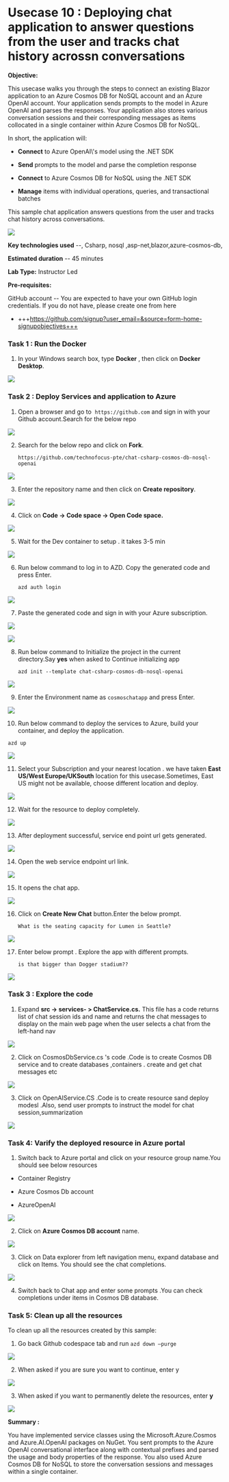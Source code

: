 # Usecase 10 : Deploying chat application to answer questions from the user and tracks chat history acrossn conversations

**Objective:**

This usecase walks you through the steps to connect an existing Blazor
application to an Azure Cosmos DB for NoSQL account and an Azure OpenAI
account. Your application sends prompts to the model in Azure OpenAI and
parses the responses. Your application also stores various conversation
sessions and their corresponding messages as items collocated in a
single container within Azure Cosmos DB for NoSQL.

In short, the application will:

- **Connect** to Azure OpenAI\\'s model using the .NET SDK

- **Send** prompts to the model and parse the completion response

- **Connect** to Azure Cosmos DB for NoSQL using the .NET SDK

- **Manage** items with individual operations, queries, and
  transactional batches

This sample chat application answers questions from the user and tracks
chat history across conversations.

![](./media/image1.jpeg)

**Key technologies used** --, Csharp, nosql
,asp-net,blazor,azure-cosmos-db,

**Estimated duration** -- 45 minutes

**Lab Type:** Instructor Led

**Pre-requisites:**

GitHub account -- You are expected to have your own GitHub login
credentials. If you do not have, please create one from here
- +++https://github.com/signup?user_email=&source=form-home-signupobjectives+++
### Task 1 : Run the Docker

1.  In your Windows search box, type **Docker** , then click on **Docker
    Desktop**.

![](./media/image2.jpeg)

### Task 2 : Deploy Services and application to Azure

1.  Open a browser and go to  `https://github.com` and sign in with
    your Github account.Search for the below repo

![](./media/image3.jpeg)

2.  Search for the below repo and click on **Fork**.

    `https://github.com/technofocus-pte/chat-csharp-cosmos-db-nosql-openai`

![](./media/image4.jpeg)

3.  Enter the repository name and then click on **Create repository**.

![](./media/image5.jpeg)

4.  Click on **Code -> Code space -> Open Code space.**

![](./media/image6.jpeg)

5.  Wait for the Dev container to setup . it takes 3-5 min

![](./media/image7.jpeg)

6.  Run below command to log in to AZD. Copy the generated code and
    press Enter. 

    `azd auth login`

![](./media/image8.jpeg)

7.  Paste the generated code and sign in with your Azure subscription.

![](./media/image9.jpeg)

![](./media/image10.jpeg)

8.  Run below command to Initialize the project in the current
    directory.Say **yes** when asked to Continue initializing app

    `azd init --template chat-csharp-cosmos-db-nosql-openai`

![](./media/image11.jpeg)

9.  Enter the Environment name as `cosmoschatapp` and press
    Enter.

![](./media/image12.jpeg)

10. Run below command to deploy the services to Azure, build your
    container, and deploy the application.

   `azd up`

![](./media/image13.jpeg)

11. Select your Subscription and your nearest location . we have
    taken **East US/West Europe/UKSouth** location for this usecase.Sometimes, East US might
    not be available, choose different location and deploy.

![](./media/image14.jpeg)

12. Wait for the resource to deploy completely.

![](./media/image15.jpeg)

13. After deployment successful, service end point url gets generated.

![](./media/image16.jpeg)

14. Open the web service endpoint url link.

![](./media/image17.jpeg)

15. It opens the chat app.

![](./media/image18.jpeg)

16. Click on **Create New Chat** button.Enter the below prompt.

    `What is the seating capacity for Lumen in Seattle?`

![](./media/image19.jpeg)

17. Enter below prompt . Explore the app with different prompts.

    `is that bigger than Dogger stadium??`

![](./media/image20.jpeg)

### Task 3 : Explore the code

1.  Expand **src -\> services- \> ChatService.cs.** This file has a code
    returns list of chat session ids and name and returns the chat
    messages to display on the main web page when the user selects a
    chat from the left-hand nav

![](./media/image21.jpeg)

2.  Click on CosmosDbService.cs 's code .Code is to create Cosmos DB
    service and to create databases ,containers . create and get chat
    messages etc

![](./media/image22.jpeg)

3.  Click on OpenAIService.CS .Code is to create resource sand deploy modesl .Also, send user prompts to instruct the model for chat
    session,summarization

![](./media/image23.jpeg)

### Task 4: Varify the deployed resource in Azure portal

1.  Switch back to Azure portal and click on your resource group
    name.You should see below resources

- Container Registry

- Azure Cosmos Db account

- AzureOpenAI

![](./media/image24.jpeg)

2.  Click on **Azure Cosmos DB account** name.

![](./media/image25.jpeg)

3.  Click on Data explorer from left navigation menu, expand database
    and click on Items. You should see the chat completions.

![](./media/image26.jpeg)

4.  Switch back to Chat app and enter some prompts .You can check
    completions under items in Cosmos DB database.

### Task 5: Clean up all the resources

To clean up all the resources created by this sample:

1.  Go back Github codespace tab and run `azd down –purge`

![](./media/image27.jpeg)

2.  When asked if you are sure you want to continue, enter y

![](./media/image28.jpeg)

3.  When asked if you want to permanently delete the resources,
    enter **y**

![](./media/image29.jpeg)

**Summary :**

You have implemented service classes using the Microsoft.Azure.Cosmos
and Azure.AI.OpenAI packages on NuGet. You sent prompts to the Azure
OpenAI conversational interface along with contextual prefixes and
parsed the usage and body properties of the response. You also used
Azure Cosmos DB for NoSQL to store the conversation sessions and
messages within a single container.
